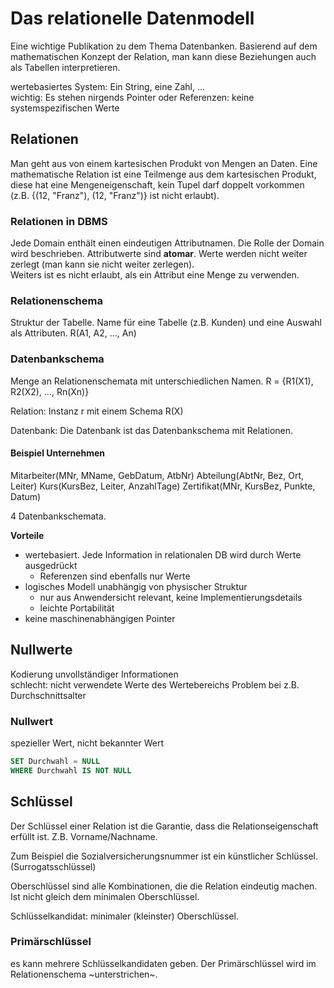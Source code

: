 # Das relationelle Datenmodell

Eine wichtige Publikation zu dem Thema Datenbanken. Basierend auf dem mathematischen Konzept der Relation, man kann diese Beziehungen auch als Tabellen interpretieren.

wertebasiertes System: Ein String, eine Zahl, ...  
wichtig: Es stehen nirgends Pointer oder Referenzen: keine systemspezifischen Werte

## Relationen
Man geht aus von einem kartesischen Produkt von Mengen an Daten. Eine mathematische Relation ist eine Teilmenge aus dem kartesischen Produkt, diese hat eine Mengeneigenschaft, kein Tupel darf doppelt vorkommen (z.B. {(12, "Franz"), (12, "Franz")} ist nicht erlaubt). 

### Relationen in DBMS
Jede Domain enthält einen eindeutigen Attributnamen. Die Rolle der Domain wird beschrieben. Attributwerte sind **atomar**. Werte werden nicht weiter zerlegt (man kann sie nicht weiter zerlegen).  
Weiters ist es nicht erlaubt, als ein Attribut eine Menge zu verwenden.

### Relationenschema
Struktur der Tabelle. Name für eine Tabelle (z.B. Kunden) und eine Auswahl als Attributen.
R(A1, A2, ..., An)


### Datenbankschema
Menge an Relationenschemata mit unterschiedlichen Namen. 
R = {R1(X1), R2(X2), ..., Rn(Xn)}

Relation: Instanz r mit einem Schema R(X)

Datenbank: Die Datenbank ist das Datenbankschema mit Relationen.


#### Beispiel Unternehmen
Mitarbeiter(MNr, MName, GebDatum, AtbNr)
Abteilung(AbtNr, Bez, Ort, Leiter)
Kurs(KursBez, Leiter, AnzahlTage)
Zertifikat(MNr, KursBez, Punkte, Datum)

4 Datenbankschemata.

**Vorteile**  
* wertebasiert. Jede Information in relationalen DB wird durch Werte ausgedrückt
  * Referenzen sind ebenfalls nur Werte
* logisches Modell unabhängig von physischer Struktur
  * nur aus Anwendersicht relevant, keine Implementierungsdetails
  * leichte Portabilität
* keine maschinenabhängigen Pointer

## Nullwerte
Kodierung unvollständiger Informationen  
schlecht: nicht verwendete Werte des Wertebereichs
Problem bei z.B. Durchschnittsalter

### Nullwert
spezieller Wert, nicht bekannter Wert

```sql
SET Durchwahl = NULL
WHERE Durchwahl IS NOT NULL
```

## Schlüssel
Der Schlüssel einer Relation ist die Garantie, dass die Relationseigenschaft erfüllt ist. Z.B. Vorname/Nachname.

Zum Beispiel die Sozialversicherungsnummer ist ein künstlicher Schlüssel. (Surrogatsschlüssel)

Oberschlüssel sind alle Kombinationen, die die Relation eindeutig machen.
Ist nicht gleich dem minimalen Oberschlüssel.

Schlüsselkandidat: minimaler (kleinster) Oberschlüssel.

### Primärschlüssel
es kann mehrere Schlüsselkandidaten geben. Der Primärschlüssel wird im Relationenschema ~unterstrichen~.















